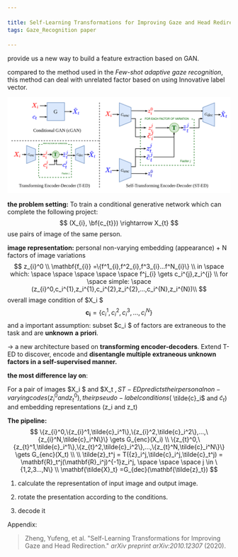 ```yaml
---

title: Self-Learning Transformations for Improving Gaze and Head Redirection
tags: Gaze_Recognition paper

---
```




provide us a new way to build a feature extraction based on GAN.

compared to the method used in the  *Few-shot adaptive gaze recognition*, this method can deal with unrelated factor based on using Innovative label vector.

![ST-ED](\GazeRecognition\ST-ED\ST-ED.png)

**the problem setting:** To train a conditional generative network which can complete the following project: 
$$
(X_{i}, \bf{c_{t}}) \rightarrow X_{t}
$$
use pairs of image of the same person.

**image representation:** personal non-varying embedding (appearance) + N factors of image variations 
$$
z_{i}^0  \\
\mathbf{f_{i}} =\{f^1_{i},f^2_{i},f^3_{i}...f^N_{i}\} \\
in \space which: \space \space \space \space \space 
f^j_{i} \gets c_i^{j},z_i^{j} \\
for \space simple: \space 
(z_{i}^0,c_i^{1},z_i^{1},c_i^{2},z_i^{2},...,c_i^{N},z_i^{N})\\
$$
 overall image condition of $X_i $
$$
\mathbf{c_i} =\{c_i^{1},c_i^{2},c_i^{3},...,c_i^{N}\}
$$
and a important assumption: subset $c_i $ of factors are extraneous to the task and are **unknown** **a** **priori**.

-> a new architecture based on **transforming encoder-decoders**. Extend T-ED to discover, encode and **disentangle multiple extraneous unknown factors in a self-supervised manner.**



**the most difference lay on**:

For a pair of images $X_i $ and $X_t $, ST-ED predicts their personal non-varying codes (z^0_i and z^0_t ), their pseudo-label conditions ($ \tilde{c}_i$ and $\tilde{c }_t$) and embedding representations (z_i and z_t)

**The pipeline:**
$$
\{z_{i}^0,\{z_{i}^1,\tilde{c}_i^1\},\{z_{i}^2,\tilde{c}_i^2\},...,\{z_{i}^N,\tilde{c}_i^N\}\} \gets G_{enc}(X_i) \\
\{z_{t}^0,\{z_{t}^1,\tilde{c}_i^1\},\{z_{t}^2,\tilde{c}_i^2\},...,\{z_{t}^N,\tilde{c}_i^N\}\} \gets G_{enc}(X_t)
\\
\\
\tilde{z}_t^j = T({z}_i^j,\tilde{c}_i^j,\tilde{c}_t^j) = \mathbf{R}_t^j(\mathbf{R}_i^j)^{-1}z_i^j, \space \space \space j \in \{1,2,3...,N\}
\\
\mathbf{\tilde{X}_t} =G_{dec}(\mathbf{\tilde{z}_t})
$$

1. calculate the representation of input image and output image.

2. rotate the presentation according to the conditions.

3. decode it 

Appendix:

> Zheng, Yufeng, et al. "Self-Learning Transformations for Improving Gaze and Head Redirection." *arXiv preprint arXiv:2010.12307* (2020).

